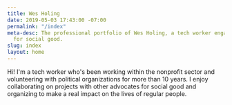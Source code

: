 ```yaml
---
title: Wes Holing
date: 2019-05-03 17:43:00 -07:00
permalink: "/index"
meta-desc: The professional portfolio of Wes Holing, a tech worker engaged in projects
  for social good.
slug: index
layout: home
---
```


Hi! I'm a tech worker who's been working within the nonprofit sector and volunteering with political organizations for more than 10 years. I enjoy collaborating on projects with other advocates for social good and organizing to make a real impact on the lives of regular people.